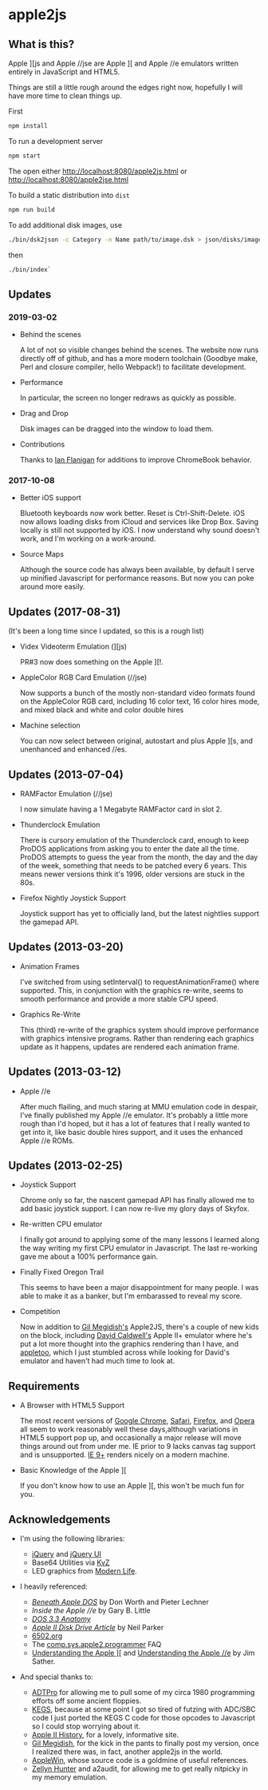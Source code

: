 # apple2js

## What is this?

Apple \]\[js and Apple //jse are Apple \]\[ and Apple //e emulators written entirely in JavaScript and HTML5.

Things are still a little rough around the edges right now, hopefully I will have more time to clean things up.

First

```sh
npm install
```

To run a development server

```sh
npm start
```

The open either
[http://localhost:8080/apple2js.html](http://localhost:8080/apple2js.html) or
[http://localhost:8080/apple2jse.html](http://localhost:8080/apple2jse.html)

To build a static distribution into `dist`

```sh
npm run build
```

To add additional disk images, use

```sh
./bin/dsk2json -c Category -n Name path/to/image.dsk > json/disks/image.json
```

then

```sh
./bin/index`
```

## Updates

### 2019-03-02

* Behind the scenes

    A lot of not so visible changes behind the scenes. The website now runs directly off of github, and has a more modern toolchain (Goodbye make, Perl and closure compiler, hello Webpack!) to facilitate development.

* Performance

    In particular, the screen no longer redraws as quickly as possible.

* Drag and Drop

    Disk images can be dragged into the window to load them.

* Contributions

    Thanks to [Ian Flanigan](https://github.com/iflan) for additions to improve ChromeBook behavior.

### 2017-10-08

* Better iOS support

    Bluetooth keyboards now work better. Reset is Ctrl-Shift-Delete. iOS now allows loading disks from iCloud and services like Drop Box. Saving locally is still not supported by iOS. I now understand why sound doesn't work, and I'm working on a work-around.

* Source Maps

    Although the source code has always been available, by default I serve up minified Javascript for performance reasons. But now you can poke around more easily.

## Updates (2017-08-31)

(It's been a long time since I updated, so this is a rough list)

* Videx Videoterm Emulation (\]\[js)

    PR#3 now does something on the Apple \]\[!.

* AppleColor RGB Card Emulation (//jse)

    Now supports a bunch of the mostly non-standard video formats found on the AppleColor RGB card, including 16 color text, 16 color hires mode, and mixed black and white and color double hires
* Machine selection

    You can now select between original, autostart and plus Apple \]\[s, and unenhanced and enhanced //es.

## Updates (2013-07-04)

* RAMFactor Emulation (//jse)

    I now simulate having a 1 Megabyte RAMFactor card in slot 2.

* Thunderclock Emulation

    There is cursory emulation of the Thunderclock card, enough to keep ProDOS applications from asking you to enter the date all the time. ProDOS attempts to guess the year from the month, the day and the day of the week, something that needs to be patched every 6 years. This means newer versions think it's 1996, older versions are stuck in the 80s.

* Firefox Nightly Joystick Support

    Joystick support has yet to officially land, but the latest nightlies support the gamepad API.

## Updates (2013-03-20)

* Animation Frames

    I've switched from using setInterval() to requestAnimationFrame() where supported. This, in conjunction with the graphics re-write, seems to smooth performance and provide a more stable CPU speed.
* Graphics Re-Write

    This (third) re-write of the graphics system should improve performance with graphics intensive programs. Rather than rendering each graphics update as it happens, updates are rendered each animation frame.

## Updates (2013-03-12)

* Apple //e

    After much flailing, and much staring at MMU emulation code in despair, I've finally published my Apple //e emulator. It's probably a little more rough than I'd hoped, but it has a lot of features that I really wanted to get into it, like basic double hires support, and it uses the enhanced Apple //e ROMs.

## Updates (2013-02-25)

* Joystick Support

    Chrome only so far, the nascent gamepad API has finally allowed me to add basic joystick support. I can now re-live my glory days of Skyfox.

* Re-written CPU emulator

    I finally got around to applying some of the many lessons I learned along the way writing my first CPU emulator in Javascript. The last re-working gave me about a 100% performance gain.

* Finally Fixed Oregon Trail

    This seems to have been a major disappointment for many people. I was able to make it as a banker, but I'm embarassed to reveal my score.

* Competition

    Now in addition to [Gil Megidish's](http://www.megidish.net/apple2js/) Apple2JS, there's a couple of new kids on the block, including [David Caldwell's](http://porkrind.org/a2/) Apple II+ emulator where he's put a lot more thought into the graphics rendering than I have, and [appletoo](https://github.com/nicholasbs/appletoo), which I just stumbled across while looking for David's emulator and haven't had much time to look at.

## Requirements

* A Browser with HTML5 Support

    The most recent versions of [Google Chrome](https://www.google.com/chrome/), [Safari](https://www.apple.com/safari/), [Firefox](https://www.firefox.com/), and [Opera](https//www.opera.com/) all seem to work reasonably well these days,although variations in HTML5 support pop up, and occasionally a major release will move things around out from under me. IE prior to 9 lacks canvas tag support and is unsupported. [IE 9+](https://windows.microsoft.com/ie9) renders nicely on a modern machine.

* Basic Knowledge of the Apple \]\[

    If you don't know how to use an Apple \]\[, this won't be much fun for you.

## Acknowledgements

* I'm using the following libraries:

  * [jQuery](https://jquery.com) and [jQuery UI](https://jqueryui.com)
  * Base64 Utilities via [KvZ](http://kevin.vanzonneveld.net/)
  * LED graphics from [Modern Life](http://modernl.com/).

* I heavily referenced:

  * [_Beneath Apple DOS_](http://www.scribd.com/doc/200679/Beneath-Apple-DOS-By-Don-Worth-and-Pieter-Lechner) by Don Worth and Pieter Lechner
  * _Inside the Apple //e_ by Gary B. Little
  * [_DOS 3.3 Anatomy_](http://apple2.org.za/gswv/a2zine/GS.WorldView/Resources/DOS.3.3.ANATOMY/)
  * [_Apple II Disk Drive Article_](http://www.doc.ic.ac.uk/~ih/doc/stepper/others/example3/diskii_specs.html) by Neil Parker
  * [6502.org](http://6502.org/)
  * The [comp.sys.apple2.programmer](http://www.faqs.org/faqs/apple2/programmerfaq/part1/) FAQ
  * [Understanding the Apple \]\[](https://archive.org/details/understanding_the_apple_ii) and [Understanding the Apple //e](https://archive.org/details/Understanding_the_Apple_IIe) by Jim Sather.

* And special thanks to:

  * [ADTPro](http://adtpro.sourceforge.net/) for allowing me to pull some of my circa 1980 programming efforts off some ancient floppies.
  * [KEGS](http://kegs.sourceforge.net/), because at some point I got so tired of futzing with ADC/SBC code I just ported the KEGS C code for those opcodes to Javascript so I could stop worrying about it.
  * [Apple II History](http://apple2history.org/), for a lovely, informative site.
  * [Gil Megidish](http://www.megidish.net/apple2js/), for the kick in the pants to finally post my version, once I realized there was, in fact, another apple2js in the world.
  * [AppleWin](https://github.com/AppleWin/AppleWin/), whose source code is a goldmine of useful references.
  * [Zellyn Hunter](https://github.com/zellyn/a2audit) and a2audit, for allowing me to get really nitpicky in my memory emulation.
